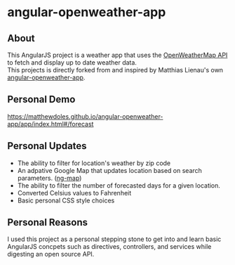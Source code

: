 ﻿# angular-openweather-app

## About
This AngularJS project is a weather app that uses the [OpenWeatherMap API](http://openweathermap.org/API/) to fetch and display up to date weather data. <br/>
This projects is directly forked from and inspired by Matthias Lienau's own [angular-openweather-app](https://github.com/atufkas/angular-openweather-app).

## Personal Demo
https://matthewdoles.github.io/angular-openweather-app/app/index.html#/forecast

## Personal Updates
* The ability to filter for location's weather by zip code
* An adpative Google Map that updates location based on search parameters. ([ng-map](https://ngmap.github.io/))
* The ability to filter the number of forecasted days for a given location. 
* Converted Celsius values to Fahrenheit
* Basic personal CSS style choices

## Personal Reasons
I used this project as a personal stepping stone to get into and learn basic AngularJS concpets such as directives, controllers, and services while digesting an open source API.